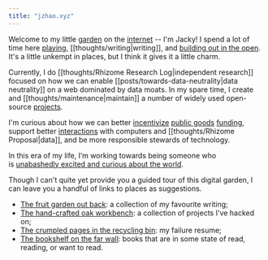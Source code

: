 ```yaml
---
title: "jzhao.xyz"
---
```


Welcome to my little [garden](posts/networked-thought.md) on the [internet](thoughts/Internet.md) -- I'm Jacky! I spend a lot of time here [playing](posts/play.md), [[thoughts/writing|writing]], and [building out in the open](thoughts/building%20in%20public.md). It's a little unkempt in places, but I think it gives it a little charm.

Currently, I do [[thoughts/Rhizome Research Log|independent research]] focused on how we can enable [[posts/towards-data-neutrality|data neutrality]] on a web dominated by data moats. In my spare time, I create and [[thoughts/maintenance|maintain]] a number of widely used open-source [projects](thoughts/Projects.md).

I'm curious about how we can better [incentivize](thoughts/incentives.md) [public goods](thoughts/public%20goods.md) [funding](thoughts/funding.md), support better [interactions](thoughts/interaction%20design.md) with computers and [[thoughts/Rhizome Proposal|data]], and be more responsible stewards of technology.

In this era of my life, I’m working towards being someone who is [unabashedly excited and curious about the world](https://www.youtube.com/watch?v=Khfe3jBuq8c&list=PLMs_JcuNozJbxC91R5skgPpL7cnJuICun).

Though I can't quite yet provide you a guided tour of this digital garden, I can leave you a handful of links to places as suggestions.

- [The fruit garden out back](/posts): a collection of my favourite writing;
- [The hand-crafted oak workbench](thoughts/Projects.md): a collection of projects I've hacked on;
- [The crumpled pages in the recycling bin](posts/a-failure-resume.md): my failure resume;
- [The bookshelf on the far wall](/books): books that are in some state of read, reading, or want to read.
